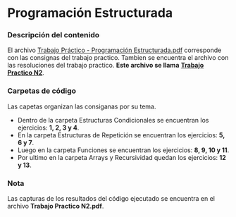 # Programación Estructurada

### Descripción del contenido

El archivo [Trabajo Práctico - Programación Estructurada.pdf]() corresponde con las consignas del trabajo practico. Tambien se encuentra el archivo 
con las resoluciones del trabajo practico. **Este archivo se llama** [**Trabajo Practico N2**](https://github.com/AIT-4/UTN-TUPaD-P2/blob/main/01%20-%20Introducci%C3%B3n%20a%20Java/Trabajo%20Practico%20N2.pdf).

### Carpetas de código

Las capetas organizan las consiganas por su tema.
- Dentro de la carpeta Estructuras Condicionales se encuentran los ejercicios: **1, 2, 3 y 4**.
- En la carpeta Estructuras de Repetición se encuentran los ejercicios: **5, 6 y 7**.
- Luego en la carpeta Funciones se encuentran los ejercicios: **8, 9, 10 y 11**.
- Por ultimo en la carpeta Arrays y Recursividad quedan los ejercicios: **12 y 13**.

### Nota

Las capturas de los resultados del código ejecutado se encuentra en el archivo **Trabajo Practico N2.pdf**.
